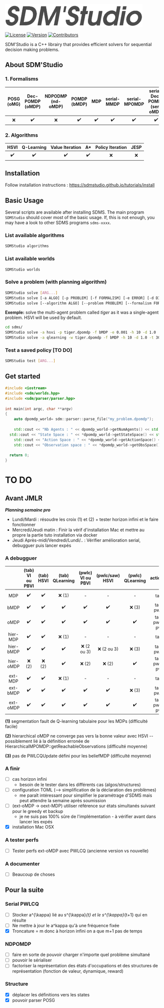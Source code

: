 <img alt="SDMS'Studio" src="https://raw.githubusercontent.com/SDMStudio/sdms/develop/docs/sdms-icon-gray.png" width="450">

[![License](https://img.shields.io/github/license/sdmstudio/sdms)](https://github.com/SDMStudio/sdms/blob/main/LICENSE)
[![Version](https://img.shields.io/github/v/tag/sdmstudio/sdms)](https://github.com/SDMStudio/sdms/tags)
[![Contributors](https://img.shields.io/github/contributors-anon/sdmstudio/sdms)](https://github.com/SDMStudio/sdms/graphs/contributors)


SDM'Studio is a C++ librairy that provides efficient solvers for sequential decision making problems.

## About SDM'Studio

### 1. Formalisms

| POSG (oMG) |  Dec-POMDP (oMDP)  | NDPODMP  (nd-oMDP) |    POMDP (bMDP)    |        MDP         |    serial-MMDP     |   serial-MPOMDP    | serial-Dec-POMDP (ser-oMDP) |
| :--------: | :----------------: | :----------------: | :----------------: | :----------------: | :----------------: | :----------------: | :-------------------------: |
|    :x:     | :heavy_check_mark: |        :x:         | :heavy_check_mark: | :heavy_check_mark: | :heavy_check_mark: | :heavy_check_mark: |     :heavy_check_mark:      |

### 2. Algorithms

|        HSVI        |     Q-Learning     |  Value Iteration   |         A*         | Policy Iteration | JESP  |
| :----------------: | :----------------: | :----------------: | :----------------: | :--------------: | :---: |
| :heavy_check_mark: | :heavy_check_mark: | :heavy_check_mark: | :heavy_check_mark: |       :x:        |  :x:  |


## Installation

Follow installation instructions : https://sdmstudio.github.io/tutorials/install 

## Basic Usage

Several scripts are available after installing SDMS. The main program `SDMStudio` should cover most of the basic usage. If, this is not enough, you may have a look to other SDMS programs `sdms-xxxx`.

### List available algorithms
```bash
SDMStudio algorithms
```

### List available worlds
```bash
SDMStudio worlds
```

### Solve a problem (with planning algorithm)
```bash
SDMStudio solve [ARG...]
SDMStudio solve [-a ALGO] [-p PROBLEM] [-f FORMALISM] [-e ERROR] [-d DISCOUNT] [-h HORIZON] [-t TRIALS] [-n EXP_NAME]
SDMStudio solve [--algorithm ALGO] [--problem PROBLEM] [--formalism FORMALISM] [--error ERROR] [--discount DISCOUNT] [--horizon HORIZON] [--trials TRIALS] [--name EXP_NAME]
```
**Exemple:** solve the multi-agent problem called *tiger* as it was a single-agent problem. HSVI will be used by default. 
```bash
cd sdms/
SDMStudio solve -a hsvi -p tiger.dpomdp -f bMDP -e 0.001 -h 10 -d 1.0
SDMStudio solve -a qlearning -w tiger.dpomdp -f bMDP -h 10 -d 1.0 -t 30000 
```

### Test a saved policy [TO DO]
```bash
SDMStudio test [ARG...]
```

## Get started

```cpp
#include <iostream>
#include <sdm/worlds.hpp>
#include <sdm/parser/parser.hpp>

int main(int argc, char **argv)
{
	auto dpomdp_world= sdm::parser::parse_file("my_problem.dpomdp");
  
	std::cout << "Nb Agents : " << dpomdp_world->getNumAgents() << std::endl;
  std::cout << "State Space : " << *dpomdp_world->getStateSpace() << std::endl;
	std::cout << "Action Space : " << *dpomdp_world->getActionSpace() << std::endl;
	std::cout << "Observation space : " << *dpomdp_world->getObsSpace() << std::endl;

  return 0;
}
```

# TO DO

## Avant JMLR

***Planning semaine pro***
- Lundi/Mardi : résoudre les croix (1) et (2) + tester horizon infini et le faire fonctionner
- Mercredi/Jeudi matin : Finir la vérif d'installation Mac et mettre au propre la partie tuto installation via docker
- Jeudi Après-midi/Vendredi/Lundi/.. : Vérifier amélioration serial, debugguer puis lancer expés 

### A debugguer

|           |  (tab) VI ou PBVI  |     (tab) HSVI     |  (tab) QLearning   | (pwlc) VI ou PBVI  |  (pwlc/saw) HSVI   |  (pwlc) QLearning  |           action_selection           | Horizon infini |
| :-------: | :----------------: | :----------------: | :----------------: | :----------------: | :----------------: | :----------------: | :----------------------------------: | :------------: |
|    MDP    | :heavy_check_mark: | :heavy_check_mark: |      :x: (1)       |         -          |         -          |         -          |              tab-exhaus              |   non testé    |
|   bMDP    | :heavy_check_mark: | :heavy_check_mark: | :heavy_check_mark: | :heavy_check_mark: | :heavy_check_mark: |      :x: (3)       |       tab-exhaus, pwlc-exhaus        |   non testé    |
|   oMDP    | :heavy_check_mark: | :heavy_check_mark: | :heavy_check_mark: | :heavy_check_mark: | :heavy_check_mark: | :heavy_check_mark: |  tab-exhaus, pwlc-exhaus, pwlc-wscp  |   non testé    |
| hier-MDP  | :heavy_check_mark: | :heavy_check_mark: |      :x: (1)       |         -          |         -          |         -          |              tab-exhaus              |   non testé    |
| hier-bMDP | :heavy_check_mark: | :heavy_check_mark: | :heavy_check_mark: |    :x: (2 ou 3)    |    :x: (2 ou 3)    |      :x: (3)       |       tab-exhaus, pwlc-exhaus        |   non testé    |
| hier-oMDP |      :x: (2)       |      :x: (2)       | :heavy_check_mark: |      :x: (2)       |      :x: (2)       | :heavy_check_mark: |  tab-exhaus, pwlc-exhaus, pwlc-wscp  |   non testé    |
|  ext-MDP  | :heavy_check_mark: | :heavy_check_mark: |      :x: (1)       |         -          |         -          |         -          |              tab-exhaus              |   non testé    |
| ext-bMDP  | :heavy_check_mark: | :heavy_check_mark: | :heavy_check_mark: | :heavy_check_mark: | :heavy_check_mark: |      :x: (3)       |       tab-exhaus, pwlc-exhaus        |   non testé    |
| ext-oMDP  | :heavy_check_mark: | :heavy_check_mark: | :heavy_check_mark: | :heavy_check_mark: | :heavy_check_mark: | :heavy_check_mark: | tab-exhaus, pwlc-exhaus, pwlc-serial |   non testé    |

**(1)** segmentation fault de Q-learning tabulaire pour les MDPs (difficulté facile)

**(2)** hierarchical oMDP ne converge pas vers la bonne valeur avec HSVI -- possiblement lié à la définition erronée de HierarchicalMPOMDP::getReachableObservations (difficulté moyenne)

**(3)** pas de PWLCQUpdate défini pour les beliefMDP (difficulté moyenne)


### A finir
- [ ] cas horizon infini 
  - besoin de le tester dans les différents cas (algos/structures)
- [ ] configuration TOML (--> simplification de la déclaration des problèmes)
  - me paraît intéressant pour simplifier le paramétrage d'SDMS mais peut attendre la semaine après soumission 
- [ ] (ext-oMDP -> oext-MDP) utiliser référence sur états simultanés suivant pour le greedy et backup
  - je ne suis pas 100% sûre de l'implémentation - à vérifier avant dans lancer les expés
- [x] installation Mac OSX  

### A tester perfs

- [ ] Tester perfs ext-oMDP avec PWLCQ (ancienne version vs nouvelle)

### A documenter
- [ ] Beaucoup de choses 

## Pour la suite

### Serial PWLCQ
<!-- - [] Garder état simultané lié à l'état séquentialisé
- [] Faire équivalence sur l'état simultané -->
- [ ] Stocker a^{\kappa} lié au s^{\kappa}_{t} et le s^{\kappa}_{t+1} qui en résulte
- [ ] Ne mettre à jour le a^kappa qu'à une fréquence fixée
- [x] Troncature = m donc à horizon infini on a que m+1 pas de temps 

### NDPOMDP
- [ ] faire en sorte de pouvoir charger n'importe quel problème simultané 
- [ ] pouvoir le sérialiser
- [ ] factoriser la représentation des états d'occupations et des structures de représentation (fonction de valeur, dynamique, reward)

### Structure 
- [x] déplacer les définitions vers les states
- [x] pouvoir parser POSG
